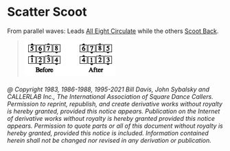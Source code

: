 
# Scatter Scoot

From parallel waves: Leads [All Eight Circulate](../b1/circulate.md) while the others
[Scoot Back](../ms/scoot_back.md).

> 
> ![alt](scatter_scoot.png)
> 

###### @ Copyright 1983, 1986-1988, 1995-2021 Bill Davis, John Sybalsky and CALLERLAB Inc., The International Association of Square Dance Callers. Permission to reprint, republish, and create derivative works without royalty is hereby granted, provided this notice appears. Publication on the Internet of derivative works without royalty is hereby granted provided this notice appears. Permission to quote parts or all of this document without royalty is hereby granted, provided this notice is included. Information contained herein shall not be changed nor revised in any derivation or publication.
